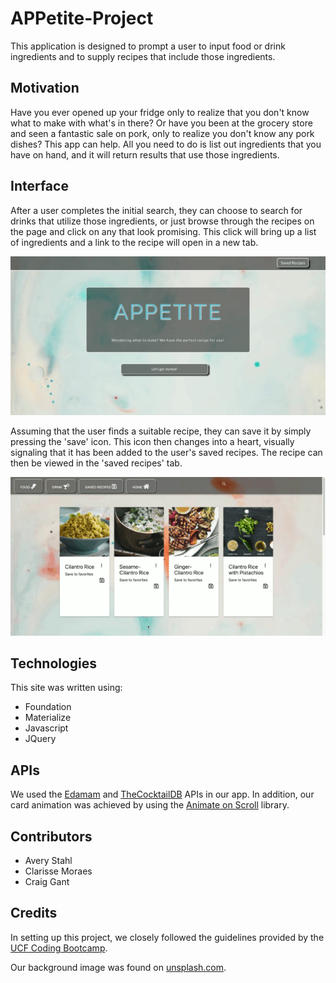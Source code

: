 # APPetite-Project

This application is designed to prompt a user to input food or drink ingredients and to supply recipes that include those ingredients.

## Motivation
Have you ever opened up your fridge only to realize that you don't know what to make with what's in there? Or have you been at the grocery store and seen a fantastic sale on pork, only to realize you don't know any pork dishes? This app can help. All you need to do is list out ingredients that you have on hand, and it will return results that use those ingredients.

## Interface
After a user completes the initial search, they can choose to search for drinks that utilize those ingredients, or just browse through the recipes on the page and click on any that look promising. This click will bring up a list of ingredients and a link to the recipe will open in a new tab.

![UI for Appetite App](assets/images/gifOfAppetite.gif "UI with Initial Animation")

Assuming that the user finds a suitable recipe, they can save it by simply pressing the 'save' icon. This icon then changes into a heart, visually signaling that it has been added to the user's saved recipes. The recipe can then be viewed in the 'saved recipes' tab.

![UI for Saving Recipe](assets/images/Save.gif "UI for Saving a Recipe")


## Technologies
This site was written using:
* Foundation
* Materialize
* Javascript
* JQuery

## APIs 
We used the [Edamam](https://developer.edamam.com/) and [TheCocktailDB](https://www.thecocktaildb.com/api.php) APIs in our app. In addition, our card animation was achieved by using the [Animate on Scroll](https://michalsnik.github.io/aos/) library.

## Contributors
* Avery Stahl
* Clarisse Moraes
* Craig Gant

## Credits
In setting up this project, we closely followed the guidelines provided by the [UCF Coding Bootcamp](https://github.com/UCF-Coding-Boot-Camp/UCF-ORL-FSF-FT-11-2019-U-C).

Our background image was found on [unsplash.com](https://unsplash.com/).